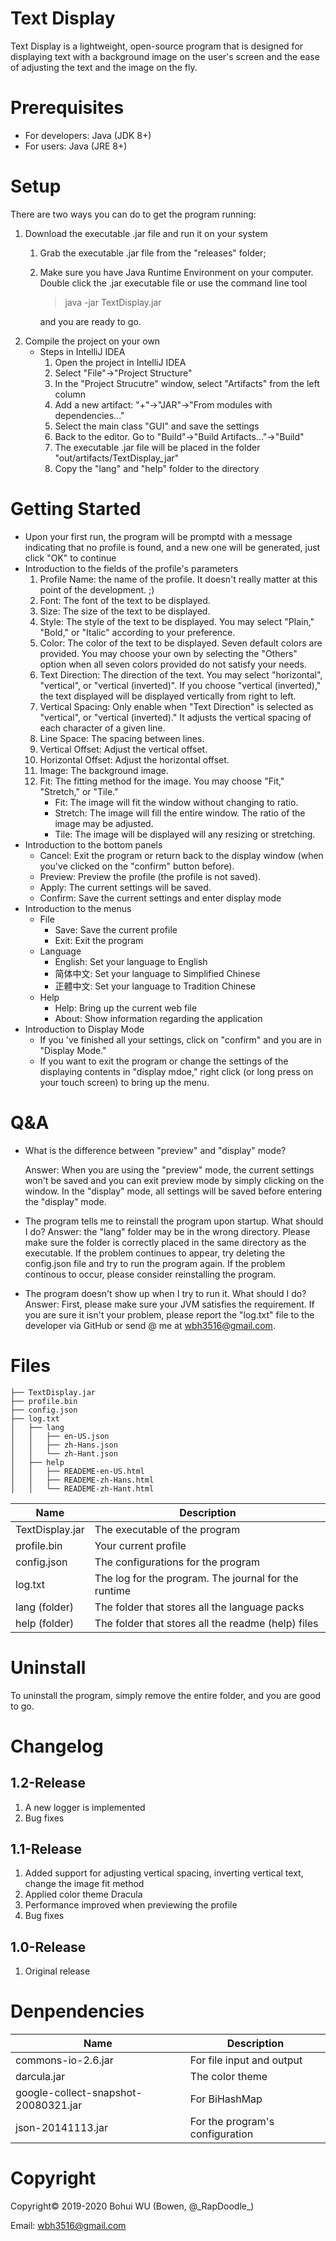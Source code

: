 # Text Display
Text Display is a lightweight, open-source program that is designed for displaying text with a background image on the user's screen and the ease of adjusting the text and the image on the fly.

# Prerequisites

* For developers: Java (JDK 8+)
* For users: Java (JRE 8+)

# Setup

There are two ways you can do to get the program running:
1. Download the executable .jar file and run it on your system
    1. Grab the executable .jar file from the "releases" folder;
    1. Make sure you have Java Runtime Environment on your computer. Double click the .jar executable file or use the command line tool 
        > java -jar TextDisplay.jar
    
        and you are ready to go.
1. Compile the project on your own
    * Steps in IntelliJ IDEA
        1. Open the project in IntelliJ IDEA
        1. Select "File"->"Project Structure"
        1. In the "Project Strucutre" window, select "Artifacts" from the left column
        1. Add a new artifact: "+"->"JAR"->"From modules with dependencies..."
        1. Select the main class "GUI" and save the settings
        1. Back to the editor. Go to "Build"->"Build Artifacts..."->"Build"
        1. The executable .jar file will be placed in the folder "out/artifacts/TextDisplay_jar"
        1. Copy the "lang" and "help" folder to the directory

# Getting Started

* Upon your first run, the program will be promptd with a message indicating that no profile is found, and a new one will be generated, just click "OK" to continue
* Introduction to the fields of the profile's parameters
    1. Profile Name: the name of the profile. It doesn't really matter at this point of the development. ;)
    1. Font: The font of the text to be displayed.
    1. Size: The size of the text to be displayed.
    1. Style: The style of the text to be displayed. You may select "Plain," "Bold," or "Italic" according to your preference.
    1. Color: The color of the text to be displayed. Seven default colors are provided. You may choose your own by selecting the "Others" option when all seven colors provided do not satisfy your needs.
    1. Text Direction: The direction of the text. You may select "horizontal", "vertical", or "vertical (inverted)". If you choose "vertical (inverted)," the text displayed will be displayed vertically from right to left.
    1. Vertical Spacing: Only enable when "Text Direction" is selected as "vertical", or "vertical (inverted)." It adjusts the vertical spacing of each character of a given line.
    1. Line Space: The spacing between lines.
    1. Vertical Offset: Adjust the vertical offset.
    1. Horizontal Offset: Adjust the horizontal offset.
    1. Image: The background image.
    1. Fit: The fitting method for the image. You may choose "Fit," "Stretch," or "Tile."
        * Fit: The image will fit the window without changing to ratio.
        * Stretch: The image will fill the entire window. The ratio of the image may be adjusted.
        * Tile: The image will be displayed will any resizing or stretching.
* Introduction to the bottom panels
    * Cancel: Exit the program or return back to the display window (when you've clicked on the "confirm" button before).
    * Preview: Preview the profile (the profile is not saved).
    * Apply: The current settings will be saved.
    * Confirm: Save the current settings and enter display mode
* Introduction to the menus
    * File
        * Save: Save the current profile
        * Exit: Exit the program
    * Language
        * English: Set your language to English
        * 简体中文: Set your language to Simplified Chinese
        * 正體中文: Set your language to Tradition Chinese
    * Help
        * Help: Bring up the current web file
        * About: Show information regarding the application
* Introduction to Display Mode
    * If you 've finished all your settings, click on "confirm" and you are in "Display Mode."
    * If you want to exit the program or change the settings of the displaying contents in "display mdoe," right click (or long press on your touch screen) to bring up the menu.

# Q&A
* What is the difference between "preview" and "display" mode?

    Answer: When you are using the "preview" mode, the current settings won't be saved and you can exit preview mode by simply clicking on the window. In the "display" mode, all settings will be saved before entering the "display" mode.
* The program tells me to reinstall the program upon startup. What should I do?
    Answer: the "lang" folder may be in the wrong directory. Please make sure the folder is correctly placed in the same directory as the executable. If the problem continues to appear, try deleting the config.json file and try to run the program again. If the problem continous to occur, please consider reinstalling the program.
* The program doesn't show up when I try to run it. What should I do?
    Answer: First, please make sure your JVM satisfies the requirement. If you are sure it isn't your problem, please report the "log.txt" file to the developer via GitHub or send @ me at wbh3516@gmail.com.

# Files
    ├── TextDisplay.jar
    ├── profile.bin
    ├── config.json
    ├── log.txt
    │   ├── lang
    │   │   ├── en-US.json
    │   │   ├── zh-Hans.json
    │   │   └── zh-Hant.json
    │   ├── help
    │   │   ├── READEME-en-US.html
    │   │   ├── READEME-zh-Hans.html
    │   │   └── READEME-zh-Hant.html
|Name|Description|
|-|-|
|TextDisplay.jar|The executable of the program|
|profile.bin|Your current profile|
|config.json|The configurations for the program|
|log.txt|The log for the program. The journal for the runtime|
|lang (folder)|The folder that stores all the language packs|
|help (folder)|The folder that stores all the readme (help) files|

# Uninstall
To uninstall the program, simply remove the entire folder, and you are good to go.

# Changelog
## 1.2-Release
1. A new logger is implemented
1. Bug fixes

## 1.1-Release
1. Added support for adjusting vertical spacing, inverting vertical text, change the image fit method
1. Applied color theme Dracula
1. Performance improved when previewing the profile
1. Bug fixes

## 1.0-Release
1. Original release

# Denpendencies
|Name|Description|
|-|-|
|commons-io-2.6.jar|For file input and output|
|darcula.jar|The color theme|
|google-collect-snapshot-20080321.jar|For BiHashMap|
|json-20141113.jar|For the program's configuration|

# Copyright
Copyright© 2019-2020 Bohui WU (Bowen, @\_RapDoodle\_)

Email: wbh3516@gmail.com